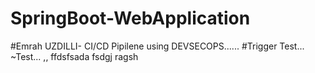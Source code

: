 # SpringBoot-WebApplication
#Emrah UZDILLI- CI/CD Pipilene using DEVSECOPS......
#Trigger Test...
~Test...
,,
ffdsfsada
fsdgj
ragsh
